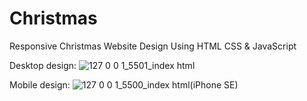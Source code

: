 # Christmas
Responsive Christmas Website Design Using HTML CSS &amp; JavaScript

Desktop design:
![127 0 0 1_5501_index html](https://user-images.githubusercontent.com/95019708/172064691-e559771b-2838-43ae-b8e5-504723e1ec4c.png)

Mobile design:
![127 0 0 1_5500_index html(iPhone SE)](https://user-images.githubusercontent.com/95019708/172064761-4642fd45-1ddd-4bd4-a090-602fbb59b00a.png)
